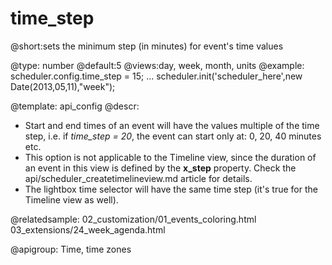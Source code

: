 time_step
=============
@short:sets the minimum step (in minutes) for event's time values
	

@type: number
@default:5
@views:day, week, month, units
@example:
scheduler.config.time_step = 15;
...
scheduler.init('scheduler_here',new Date(2013,05,11),"week");


@template:	api_config
@descr: 

- Start and end times of an event will have the values multiple of the time step, i.e. if *time_step = 20*, the event can start only at: 0, 20, 40 minutes etc. 
- This option is not applicable to the Timeline view, since the duration of an event in this view is defined by the **x_step** property. Check the api/scheduler_createtimelineview.md article for details.
- The lightbox time selector will have the same time step (it's true for the Timeline view as well).

@relatedsample:
	02_customization/01_events_coloring.html
    03_extensions/24_week_agenda.html
    
@apigroup: Time, time zones